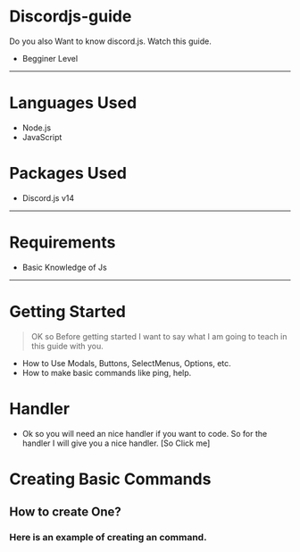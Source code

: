 # Discordjs-guide
Do you also Want to know discord.js. Watch this guide.
- Begginer Level
---
# Languages Used
- Node.js
- JavaScript

# Packages Used
- Discord.js v14

---
# Requirements
- Basic Knowledge of Js

---
# Getting Started
> OK so Before getting started I want to say what I am going to teach in this guide with you.
- How to Use Modals, Buttons, SelectMenus, Options, etc.
- How to make basic commands like ping, help.

# Handler
- Ok so you will need an nice handler if you want to code. So for the handler I will give you a nice handler. [So Click me]

# Creating Basic Commands
## How to create One?
### Here is an example of creating an command.
```js
```
